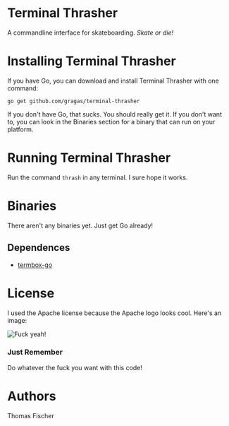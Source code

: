 # Terminal Thrasher
A commandline interface for skateboarding. _Skate or die!_

# Installing Terminal Thrasher
If you have Go, you can download and install Terminal Thrasher with one command:

`go get github.com/gragas/terminal-thrasher`

If you don't have Go, that sucks. You should really get it. If you don't want to, you can look in the Binaries section for a binary that can run on your platform.

# Running Terminal Thrasher

Run the command `thrash` in any terminal. I sure hope it works.

# Binaries

There aren't any binaries yet. Just get Go already!

## Dependences

* [termbox-go](https://github.com/nsf/termbox-go)

# License

I used the Apache license because the Apache logo looks cool. Here's an image:

![Fuck yeah!](https://lucene.apache.org/images/mantle-asf.png)

### Just Remember

Do whatever the fuck you want with this code!

# Authors

Thomas Fischer